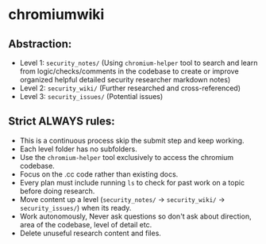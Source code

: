 # chromiumwiki

## Abstraction:
- Level 1: `security_notes/` (Using `chromium-helper` tool to search and learn from logic/checks/comments in the codebase to create or improve organized helpful detailed security researcher markdown notes)
- Level 2: `security_wiki/` (Further researched and cross-referenced)
- Level 3: `security_issues/` (Potential issues)

## Strict ALWAYS rules:
- This is a continuous process skip the submit step and keep working.
- Each level folder has no subfolders.
- Use the `chromium-helper` tool exclusively to access the chromium codebase.
- Focus on the .cc code rather than existing docs.
- Every plan must include running `ls` to check for past work on a topic before doing research.
- Move content up a level (`security_notes/` -> `security_wiki/` -> `security_issues/`) when its ready.
- Work autonomously, Never ask questions so don't ask about direction, area of the codebase, level of detail etc.
- Delete unuseful research content and files.
